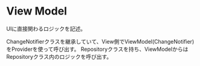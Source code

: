 # View Model

UIに直接関わるロジックを記述。

ChangeNotifierクラスを継承していて、View側でViewModel(ChangeNotifier)をProviderを使って呼び出す。
Repositoryクラスを持ち、ViewModelからはRepositoryクラス内のロジックを呼び出す。